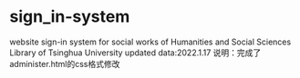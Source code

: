 # sign_in-system
website sign-in system for social works of Humanities and Social Sciences Library of Tsinghua University
updated data:2022.1.17
说明：完成了administer.html的css格式修改
